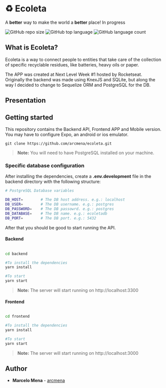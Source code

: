 # ♻ Ecoleta

A **better** way to make the world a **better** place!
In progress

![GitHub repo size](https://img.shields.io/github/repo-size/arcmena/ecoleta?color=green&style=for-the-badge)
![GitHub top language](https://img.shields.io/github/languages/top/arcmena/ecoleta?color=green&style=for-the-badge)
![GitHub language count](https://img.shields.io/github/languages/count/arcmena/ecoleta?color=green&style=for-the-badge)

## What is Ecoleta?

Ecoleta is a way to connect people to entities that take care of the collection of specific recyclable residues, like batteries, heavy oils or paper.

The APP was created at Next Level Week #1 hosted by Rocketseat. Originally the backend was made using KnexJS and SQLite, but along the way I decided to change to Sequelize ORM and PostgreSQL for the DB.

## Presentation

## Getting started

This repository contains the Backend API, Frontend APP and Mobile version. You may have to configure Expo, an android or ios emulator.

```ssh
git clone https://github.com/arcmena/ecoleta.git
```

> **Note:** You will need to have PostgreSQL installed on your machine.

### Specific database configuration

After installing the dependencies, create a **.env.development** file in the backend directory with the following structure:

```bash
# PostgreSQL Database variables

DB_HOST=        # The DB host address. e.g.: localhost
DB_USER=        # The DB username. e.g.: postgres
DB_PASSWORD=    # The DB passowrd. e.g.: postgres
DB_DATABASE=    # The DB name. e.g.: ecoletadb
DB_PORT=        # The DB port. e.g.: 5432

```

After that you should be good to start running the API.

#### Backend

```bash

cd backend

#To install the dependencies
yarn install

#To start
yarn start

```

> **Note:** The server will start running on http://localhost:3300

#### Frontend

```bash

cd frontend

#To install the dependencies
yarn install

#To start
yarn start

```

> **Note:** The server will start running on http://localhost:3000

## Author

- **Marcelo Mena** - [arcmena](https://github.com/arcmena)
